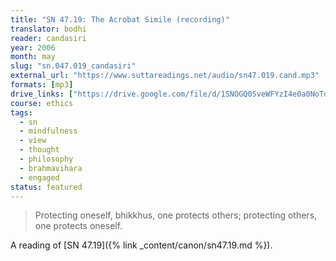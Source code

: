```yaml
---
title: "SN 47.19: The Acrobat Simile (recording)"
translator: bodhi
reader: candasiri
year: 2006
month: may
slug: "sn.047.019_candasiri"
external_url: "https://www.suttareadings.net/audio/sn47.019.cand.mp3"
formats: [mp3]
drive_links: ["https://drive.google.com/file/d/1SNOGQ05veWFYzI4e0a0NoTdFxggy-Ys3/view?usp=drivesdk"]
course: ethics
tags:
  - sn
  - mindfulness
  - view
  - thought
  - philosophy
  - brahmavihara
  - engaged
status: featured
---
```


> Protecting oneself, bhikkhus, one protects others; protecting others, one protects oneself.

A reading of [SN 47.19]({% link _content/canon/sn47.19.md %}).
